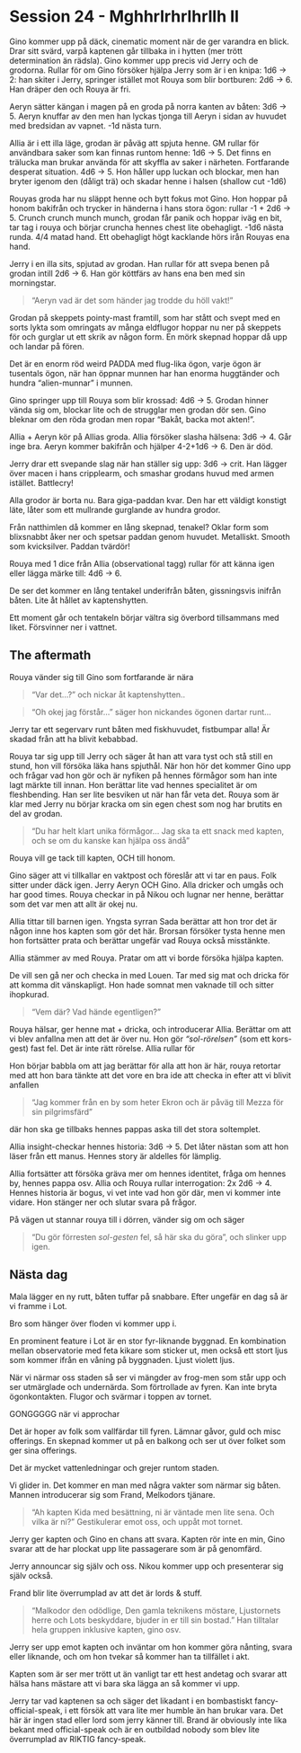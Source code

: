 # Session 24 - Mghhrlrhrlhrllh II

Gino kommer upp på däck, cinematic moment när de ger varandra en blick. Drar sitt svärd, varpå kaptenen går tillbaka in i hytten (mer trött determination än rädsla). Gino kommer upp precis vid Jerry och de grodorna. Rullar för om Gino försöker hjälpa Jerry som är i en knipa: 1d6 → 2: han skiter i Jerry, springer istället mot Rouya som blir bortburen: 2d6 → 6. Han dräper den och Rouya är fri.

Aeryn sätter kängan i magen på en groda på norra kanten av båten: 3d6 → 5. Aeryn knuffar av den men han lyckas tjonga till Aeryn i sidan av huvudet med bredsidan av vapnet. -1d nästa turn.

Allia är i ett illa läge, grodan är påväg att spjuta henne. GM rullar för användbara saker som kan finnas runtom henne: 1d6 → 5. Det finns en trälucka man brukar använda för att skyffla av saker i närheten. Fortfarande desperat situation. 4d6 → 5. Hon håller upp luckan och blockar, men han bryter igenom den (dåligt trä) och skadar henne i halsen (shallow cut -1d6)

Rouyas groda har nu släppt henne och bytt fokus mot Gino. Hon hoppar på honom bakifrån och trycker in händerna i hans stora ögon: rullar -1 + 2d6 → 5. Crunch crunch munch munch, grodan får panik och hoppar iväg en bit, tar tag i rouya och börjar cruncha hennes chest lite obehagligt. -1d6 nästa runda. 4/4 matad hand. Ett obehagligt högt kacklande hörs irån Rouyas ena hand.

Jerry i en illa sits, spjutad av grodan. Han rullar för att svepa benen på grodan intill 2d6 → 6. Han gör köttfärs av hans ena ben med sin morningstar.

> “Aeryn vad är det som händer jag trodde du höll vakt!”

Grodan på skeppets pointy-mast framtill, som har stått och svept med en sorts lykta som omringats av många eldflugor hoppar nu ner på skeppets för och gurglar ut ett skrik av någon form. En mörk skepnad hoppar då upp och landar på fören.

Det är en enorm röd weird PADDA med flug-lika ögon, varje ögon är tusentals ögon, när han öppnar munnen har han enorma huggtänder och hundra “alien-munnar” i munnen.

Gino springer upp till Rouya som blir krossad: 4d6 → 5. Grodan hinner vända sig om, blockar lite och de strugglar men grodan dör sen. Gino bleknar om den röda grodan men ropar “Bakåt, backa mot akten!”.

Allia + Aeryn kör på Allias groda. Allia försöker slasha hälsena: 3d6 → 4. Går inge bra. Aeryn kommer bakifrån och hjälper 4-2+1d6 → 6. Den är död.

Jerry drar ett svepande slag när han ställer sig upp: 3d6 → crit. Han lägger över macen i hans cripplearm, och smashar grodans huvud med armen istället. Battlecry!

Alla grodor är borta nu. Bara giga-paddan kvar. Den har ett väldigt konstigt läte, låter som ett mullrande gurglande av hundra grodor.

Från natthimlen då kommer en lång skepnad, tenakel? Oklar form som blixsnabbt åker ner och spetsar paddan genom huvudet. Metalliskt. Smooth som kvicksilver. Paddan tvärdör!

Rouya med 1 dice från Allia (observational tagg) rullar för att känna igen eller lägga märke till: 4d6 → 6.

De ser det kommer en lång tentakel underifrån båten, gissningsvis inifrån båten. Lite åt hållet av kaptenshytten.

Ett moment går och tentakeln börjar vältra sig överbord tillsammans med liket. Försvinner ner i vattnet.

## The aftermath

Rouya vänder sig till Gino som fortfarande är nära

> “Var det…?” och nickar åt kaptenshytten..

> “Oh okej jag förstår…” säger hon nickandes ögonen dartar runt…

Jerry tar ett segervarv runt båten med fiskhuvudet, fistbumpar alla! Är skadad från att ha blivit kebabbad.

Rouya tar sig upp till Jerry och säger åt han att vara tyst och stå still en stund, hon vill försöka läka hans spjuthål. När hon hör det kommer Gino upp och frågar vad hon gör och är nyfiken på hennes förmågor som han inte lagt märkte till innan. Hon berättar lite vad hennes specialitet är om fleshbending. Han ser lite besviken ut när han får veta det. Rouya som är klar med Jerry nu börjar kracka om sin egen chest som nog har brutits en del av grodan.

> “Du har helt klart unika förmågor… Jag ska ta ett snack med kapten, och se om du kanske kan hjälpa oss ändå”

Rouya vill ge tack till kapten, OCH till honom.

Gino säger att vi tillkallar en vaktpost och föreslår att vi tar en paus.
Folk sitter under däck igen. Jerry Aeryn OCH Gino. Alla dricker och umgås och har good times. Rouya checkar in på Nikou och lugnar ner henne, berättar som det var men att allt är okej nu.

Allia tittar till barnen igen. Yngsta syrran Sada berättar att hon tror det är någon inne hos kapten som gör det här. Brorsan försöker tysta henne men hon fortsätter prata och berättar ungefär vad Rouya också misstänkte.

Allia stämmer av med Rouya. Pratar om att vi borde försöka hjälpa kapten.

De vill sen gå ner och checka in med Louen. Tar med sig mat och dricka för att komma dit vänskapligt. Hon hade somnat men vaknade till och sitter ihopkurad.

> “Vem där? Vad hände egentligen?”

Rouya hälsar, ger henne mat + dricka, och introducerar Allia. Berättar om att vi blev anfallna men att det är över nu. Hon gör _“sol-rörelsen”_ (som ett kors-gest) fast fel. Det är inte rätt rörelse. Allia rullar för

Hon börjar babbla om att jag berättar för alla att hon är här, rouya retortar med att hon bara tänkte att det vore en bra ide att checka in efter att vi blivit anfallen

> “Jag kommer från en by som heter Ekron och är påväg till Mezza för sin pilgrimsfärd”

där hon ska ge tillbaks hennes pappas aska till det stora soltemplet.

Allia insight-checkar hennes historia: 3d6 → 5. Det låter nästan som att hon läser från ett manus. Hennes story är aldelles för lämplig.

Allia fortsätter att försöka gräva mer om hennes identitet, fråga om hennes by, hennes pappa osv. Allia och Rouya rullar interrogation: 2x 2d6 → 4. Hennes historia är bogus, vi vet inte vad hon gör där, men vi kommer inte vidare. Hon stänger ner och slutar svara på frågor.

På vägen ut stannar rouya till i dörren, vänder sig om och säger

> “Du gör förresten _sol-gesten_ fel, så här ska du göra”, och slinker upp igen.

## Nästa dag

Mala lägger en ny rutt, båten tuffar på snabbare. Efter ungefär en dag så är vi framme i Lot.

Bro som hänger över floden vi kommer upp i.

En prominent feature i Lot är en stor fyr-liknande byggnad. En kombination mellan observatorie med feta kikare som sticker ut, men också ett stort ljus som kommer ifrån en våning på byggnaden. Ljust violett ljus.

När vi närmar oss staden så ser vi mängder av frog-men som står upp och ser utmärglade och undernärda. Som förtrollade av fyren. Kan inte bryta ögonkontakten. Flugor och svärmar i toppen av tornet.

GONGGGGG när vi approchar

Det är hoper av folk som vallfärdar till fyren. Lämnar gåvor, guld och misc offerings. En skepnad kommer ut på en balkong och ser ut över folket som ger sina offerings.

Det är mycket vattenledningar och grejer runtom staden.

Vi glider in. Det kommer en man med några vakter som närmar sig båten. Mannen introducerar sig som Frand, Melkodors tjänare.

> “Ah kapten Kida med besättning, ni är väntade men lite sena. Och vilka är ni?” Gestikulerar emot oss, och uppåt mot tornet.

Jerry ger kapten och Gino en chans att svara. Kapten rör inte en min, Gino svarar att de har plockat upp lite passagerare som är på genomfärd.

Jerry announcar sig själv och oss. Nikou kommer upp och presenterar sig själv också.

Frand blir lite överrumplad av att det är lords & stuff.

> “Malkodor den odödlige, Den gamla teknikens möstare, Ljustornets herre och Lots beskyddare, bjuder in er till sin bostad.” Han tilltalar hela gruppen inklusive kapten, gino osv.

Jerry ser upp emot kapten och inväntar om hon kommer göra nånting, svara eller liknande, och om hon tvekar så kommer han ta tillfället i akt.

Kapten som är ser mer trött ut än vanligt tar ett hest andetag och svarar att hälsa hans mästare att vi bara ska lägga an så kommer vi upp.

Jerry tar vad kaptenen sa och säger det likadant i en bombastiskt fancy-official-speak, i ett försök att vara lite mer humble än han brukar vara. Det här är ingen stad eller lord som jerry känner till. Brand är obviously inte lika bekant med official-speak och är en outbildad nobody som blev lite överrumplad av RIKTIG fancy-speak.
